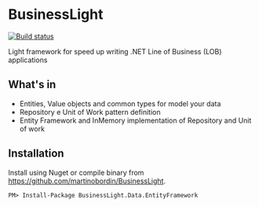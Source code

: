 # BusinessLight
[![Build status](https://ci.appveyor.com/api/projects/status/trqsqqr8mwag8opt?svg=true)](https://ci.appveyor.com/project/martinobordin/businesslight)

Light framework for speed up writing .NET Line of Business (LOB) applications

## What's in
- Entities, Value objects and common types for model your data
- Repository e Unit of Work pattern definition
- Entity Framework and InMemory implementation of Repository and Unit of work

## Installation
Install using Nuget or compile binary from https://github.com/martinobordin/BusinessLight.

    PM> Install-Package BusinessLight.Data.EntityFramework
